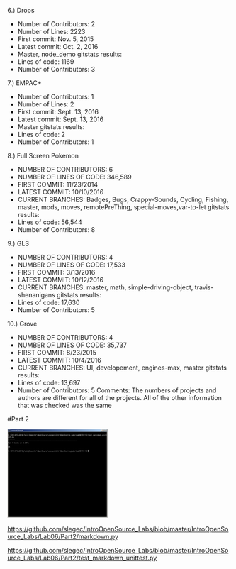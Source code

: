 6.) Drops
* Number of Contributors: 2
* Number of Lines: 2223
* First commit: Nov. 5, 2015
* Latest commit: Oct. 2, 2016
* Master, node_demo
gitstats results:
* Lines of code: 1169
* Number of Contributors: 3


7.) EMPAC+
* Number of Contributors: 1
* Number of Lines: 2
* First commit: Sept. 13, 2016
* Latest commit: Sept. 13, 2016
* Master
gitstats results:
* Lines of code: 2
* Number of Contributors: 1


8.) Full Screen Pokemon
* NUMBER OF CONTRIBUTORS: 6
* NUMBER OF LINES OF CODE: 346,589
* FIRST COMMIT: 11/23/2014
* LATEST COMMIT: 10/10/2016
* CURRENT BRANCHES: Badges, Bugs, Crappy-Sounds, Cycling, Fishing, master, mods, moves, remotePreThing, special-moves,var-to-let
gitstats results:
* Lines of code: 56,544
* Number of Contributors: 8

9.) GLS
* NUMBER OF CONTRIBUTORS: 4
* NUMBER OF LINES OF CODE: 17,533
* FIRST COMMIT:  3/13/2016
* LATEST COMMIT: 10/12/2016
* CURRENT BRANCHES: master, math, simple-driving-object, travis-shenanigans
gitstats results:
* Lines of code: 17,630
* Number of Contributors: 5

10.) Grove
* NUMBER OF CONTRIBUTORS: 4
* NUMBER OF LINES OF CODE: 35,737
* FIRST COMMIT: 8/23/2015
* LATEST COMMIT: 10/4/2016
* CURRENT BRANCHES: UI, developement, engines-max, master
gitstats results:
* Lines of code: 13,697
* Number of Contributors: 5
Comments:
The numbers of projects and authors are different for all of the projects. All of the other information that was checked was the same


#Part 2


<img src="./Output.jpg" alt="Output" height="200">


https://github.com/slegec/IntroOpenSource_Labs/blob/master/IntroOpenSource_Labs/Lab06/Part2/markdown.py

https://github.com/slegec/IntroOpenSource_Labs/blob/master/IntroOpenSource_Labs/Lab06/Part2/test_markdown_unittest.py
